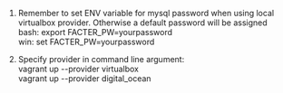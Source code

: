1. Remember to set ENV variable for mysql password when using local virtualbox provider. Otherwise a default password will be assigned<br />
bash:  export FACTER_PW=yourpassword<br />
win:   set FACTER_PW=yourpassword<br />

2. Specify provider in command line argument: <br />
vagrant up --provider virtualbox<br />
vagrant up --provider digital_ocean
